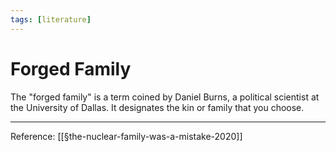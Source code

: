 ```yaml
---
tags: [literature]
---
```


# Forged Family

The "forged family" is a term coined by Daniel Burns, a political scientist at the University of Dallas. It designates the kin or family that you choose.

---
Reference: [[§the-nuclear-family-was-a-mistake-2020]]
